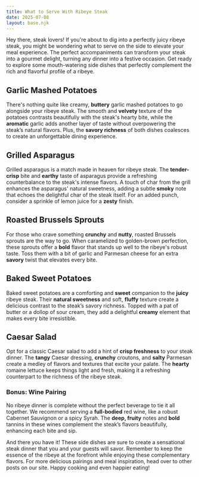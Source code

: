 ```yaml
---
title: What to Serve With Ribeye Steak
date: 2025-07-08
layout: base.njk
---
```


Hey there, steak lovers! If you're about to dig into a perfectly juicy ribeye steak, you might be wondering what to serve on the side to elevate your meal experience. The perfect accompaniments can transform your steak into a gourmet delight, turning any dinner into a festive occasion. Get ready to explore some mouth-watering side dishes that perfectly complement the rich and flavorful profile of a ribeye.

## **Garlic Mashed Potatoes**
There's nothing quite like creamy, **buttery** garlic mashed potatoes to go alongside your ribeye steak. The smooth and **velvety** texture of the potatoes contrasts beautifully with the steak's hearty bite, while the **aromatic** garlic adds another layer of taste without overpowering the steak’s natural flavors. Plus, the **savory richness** of both dishes coalesces to create an unforgettable dining experience.

## **Grilled Asparagus**
Grilled asparagus is a match made in heaven for ribeye steak. The **tender-crisp** bite and **earthy** taste of asparagus provide a refreshing counterbalance to the steak's intense flavors. A touch of char from the grill enhances the asparagus' natural sweetness, adding a subtle **smoky** note that echoes the delightful char of the steak itself. For an added punch, consider a sprinkle of lemon juice for a **zesty** finish.

## **Roasted Brussels Sprouts**
For those who crave something **crunchy** and **nutty**, roasted Brussels sprouts are the way to go. When caramelized to golden-brown perfection, these sprouts offer a **bold** flavor that stands up well to the ribeye's robust taste. Toss them with a bit of garlic and Parmesan cheese for an extra **savory** twist that elevates every bite.

## **Baked Sweet Potatoes**
Baked sweet potatoes are a comforting and **sweet** companion to the **juicy** ribeye steak. Their **natural sweetness** and soft, **fluffy** texture create a delicious contrast to the steak’s savory richness. Topped with a pat of butter or a dollop of sour cream, they add a delightful **creamy** element that makes every bite irresistible.

## **Caesar Salad**
Opt for a classic Caesar salad to add a hint of **crisp freshness** to your steak dinner. The **tangy** Caesar dressing, **crunchy** croutons, and **salty** Parmesan create a medley of flavors and textures that excite your palate. The **hearty** romaine lettuce keeps things light and fresh, making it a refreshing counterpart to the richness of the ribeye steak.

### **Bonus: Wine Pairing**
No ribeye dinner is complete without the perfect beverage to tie it all together. We recommend serving a **full-bodied** red wine, like a robust Cabernet Sauvignon or a spicy Syrah. The **deep, fruity** notes and **bold** tannins in these wines complement the steak’s flavors beautifully, enhancing each bite and sip.

And there you have it! These side dishes are sure to create a sensational steak dinner that you and your guests will savor. Remember to keep the essence of the ribeye at the forefront while enjoying these complementary flavors. For more delicious pairings and meal inspiration, head over to other posts on our site. Happy cooking and even happier eating!